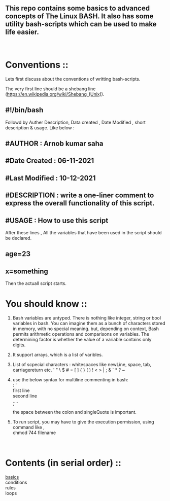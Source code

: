 ## This repo contains some basics to advanced concepts of The Linux BASH. It also has some utility bash-scripts which can be used to make life easier.
<br />

# Conventions ::

Lets first discuss about the conventions of writting bash-scripts.

The very first line should be a shebang line (https://en.wikipedia.org/wiki/Shebang_(Unix)).

## #!/bin/bash

Followd by Auther Description, Data created , Date Modified , short description & usage. Like below :

## #AUTHOR : Arnob kumar saha
## #Date Created : 06-11-2021
## #Last Modified : 10-12-2021

## #DESCRIPTION : write a one-liner comment to express the overall functionality of this script.
## #USAGE : How to use this script

After these lines , All the variables that have been used in the script should be declared.

## age=23
## x=something

Then the actuall script starts.

# You should know ::

1) Bash variables are untyped.
There is nothing like integer, string or bool variables in bash. You can imagine them as a bunch of characters stored in memory, with no special meaning. but, depending on context, Bash permits arithmetic operations and comparisons on variables. The determining factor is whether the value of a variable contains only digits.

2) It support arrays, which is a list of varibles.

3) List of scpecial characters : 
whitespaces like newLine, space, tab, carriagereturn etc.
' " \ $ # = [ ] { } ( ) ! < > | ; &  ` * ? ~ 

4) use the below syntax for multiline commenting in bash: <br />
: ' <br />
    first line <br />
    second line <br />
    .... <br />
' <br />
the space between the colon and singleQuote is important.

5) To run script, you may have to give the execution permission, using command like , <br />
chmod 744 filename

<br>

# Contents (in serial order) ::
[basics](https://github.com/ArnobKumarSaha/bashscripting/tree/main/basics) <br>
conditions <br>
rules <br>
loops <br>



